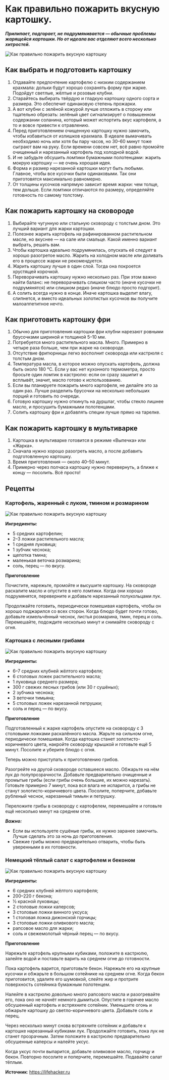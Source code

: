 # Как правильно пожарить вкусную картошку.
_**Прилипает, подгорает, не подрумянивается — обычные проблемы жарящейся картошки. Но от идеала вас отделяют всего несколько хитростей.**_

![Как правильно пожарить вкусную картошку](/images/Kulinar/Second/kartofel_001.jpg 'Как правильно пожарить вкусную картошку')

## Как выбрать и подготовить картошку

1. Отдавайте предпочтение картофелю с низким содержанием крахмала: дольки будут хорошо сохранять форму при жарке. Подойдут светлые, жёлтые и розовые клубни.
2. Старайтесь выбирать твёрдую и гладкую картошку одного сорта и размера. Это обеспечит одинаковую степень прожарки.
3. А вот клубни с зелёной кожурой лучше отложить в сторону или тщательно обрезать: зелёный цвет сигнализирует о повышенном содержании соланина, который может испортить вкус картофеля, а то и вовсе привести к отравлению.
4. Перед приготовлением очищенную картошку нужно замочить, чтобы избавиться от излишков крахмала. В идеале вымачивать необходимо ночь или хотя бы пару часов, но 30–60 минут тоже сыграют вам на руку. Если времени совсем нет, всё равно промойте очищенный и нарезанный картофель под холодной водой.
5. И не забудьте обсушить ломтики бумажными полотенцами: жарить мокрую картошку — не очень хорошая идея.
6. Форма и размер нарезанной картошки могут быть любыми. Главное, чтобы все кусочки были одинаковыми. Так они приготовятся максимально равномерно.
7. От толщины кусочков напрямую зависит время жарки: чем толще, тем дольше. Если ломтики отличаются по размеру, определяйте готовность по самому толстому.

## Как пожарить картошку на сковороде

1. Выбирайте чугунную или стальную сковороду с толстым дном. Это лучший вариант для жарки картошки.
2. Полезнее жарить картофель на рафинированном растительном масле, но вкуснее — на сале или смальце. Какой именно вариант выбрать, решать вам.
3. Чтобы картошка идеально подрумянилась, опускать её следует в хорошо разогретое масло. Жарить на холодном масле или доливать его в процессе жарки не рекомендуется.
4. Жарить картошку лучше в один слой. Тогда она покроется хрустящей корочкой.
5. Переворачивать картошку нужно несколько раз. При этом важно найти баланс: не переворачивать слишком часто (иначе кусочки не подрумянятся) или слишком редко (иначе блюдо просто подгорит).
6. А солить всегда нужно в конце. Иначе картошка выделит влагу, слипнется, и вместо идеальных золотистых кусочков вы получите малоаппетитное нечто.

## Как приготовить картошку фри

1. Обычно для приготовления картошки фри клубни нарезают ровными брусочками шириной и толщиной 5–10 мм.
2. Потребуется много растительного масла. Много. Примерно в четыре раза больше, чем при жарке на сковороде.
3. Отсутствие фритюрницы легко восполнит сковорода или кастрюля с толстым дном.
4. Температура масла, в которое можно опускать картофель, должна быть около 180 °C. Если у вас нет кухонного термометра, просто бросьте один ломтик в кастрюлю: если он сразу зашипит и всплывёт, значит, масло готово к использованию.
5. Если вы планируете пожарить много картофеля, не делайте это за один раз. Лучше разделить брусочки на несколько небольших порций и готовить по очереди.
6. Готовую картошку нужно откинуть на дуршлаг, чтобы стекло лишнее масло, и просушить бумажными полотенцами.
7. Солить картошку фри и добавлять специи лучше прямо на тарелке.

## Как пожарить картошку в мультиварке

1. Картошка в мультиварке готовится в режиме «Выпечка» или «Жарка».
2. Сначала нужно хорошо разогреть масло, а после добавить подготовленную картошку.
3. Время приготовления — около 40–50 минут.
4. Примерно через полчаса картошку нужно перевернуть, а ближе к концу — посолить. Всё просто!

## Рецепты
### Картофель, жаренный с луком, тмином и розмарином
![Как правильно пожарить вкусную картошку](/images/Kulinar/Second/kartofel_002.jpg 'Как правильно пожарить вкусную картошку')

**Ингредиенты:**

- 5 средних картофелин;
- 2–3 ложки растительного масла;
- 1 средняя луковица;
- 1 зубчик чеснока;
- щепотка тмина;
- маленькая веточка розмарина;
- соль, перец — по вкусу.

**Приготовление**

Почистите, нарежьте, промойте и высушите картошку. На сковороде раскалите масло и опустите в него ломтики. Когда они хорошо подрумянятся, переверните и добавьте нарезанный полукольцами лук.

Продолжайте готовить, периодически помешивая картофель, чтобы он хорошо поджарился со всех сторон. Когда блюдо будет почти готово, добавьте измельчённый чеснок, листья розмарина, тмин, перец и соль. Перемешайте, подождите несколько минут и снимайте сковороду с огня.

### Картошка с лесными грибами
![Как правильно пожарить вкусную картошку](/images/Kulinar/Second/kartofel_003.jpg 'Как правильно пожарить вкусную картошку')

**Ингредиенты:**

- 6–7 средних клубней жёлтого картофеля;
- 6 столовых ложек растительного масла;
- 1 луковица среднего размера;
- 300 г свежих лесных грибов (или 30 г сушёных);
- 2 зубчика чеснока;
- 3 веточки тимьяна;
- 5 столовых ложек нарезанной петрушки;
- соль и перец — по вкусу.

**Приготовление**

Подготовленный к жарке картофель опустите на сковороду с 3 столовыми ложками раскалённого масла. Жарьте на сильном огне, периодически помешивая. Когда картошка станет золотисто-коричневого цвета, накройте сковороду крышкой и готовьте ещё 5 минут. Посолите и уберите блюдо с огня.

Теперь можно приступать к приготовлению грибов.

Разогрейте на другой сковороде оставшееся масло. Обжарьте на нём лук до полупрозрачности. Добавьте предварительно очищенные и промытые грибы (если грибы очень большие, их можно нарезать). Готовьте примерно 7 минут, пока вся влага не испарится, а грибы не станут золотисто-коричневого цвета. Посолите, поперчите, добавьте рубленый чеснок, нарезанный тимьян и петрушку.

Переложите грибы в сковороду с картофелем, перемешайте и готовьте ещё несколько минут на среднем огне.

_**Важно:**_

- Если вы используете сушёные грибы, их нужно заранее замочить. Лучше сделать это за ночь до приготовления.
- Свежие грибы можно предварительно отварить, чтобы быть уверенными в их готовности.

### Немецкий тёплый салат с картофелем и беконом
![Как правильно пожарить вкусную картошку](/images/Kulinar/Second/kartofel_004.jpg 'Как правильно пожарить вкусную картошку')

**Ингредиенты:**

- 6 средних клубней жёлтого картофеля;
- 200–220 г бекона;
- ½ красной луковицы;
- 2 столовые ложки каперсов;
- 3 столовые ложки винного уксуса;
- 1 столовая ложка дижонской горчицы;
- 3 столовые ложки оливкового масла;
- рапсовое масло для жарки;
- соль и свежемолотый чёрный перец — по вкусу.

**Приготовление**

Нарежьте картофель крупными кубиками, положите в кастрюлю, залейте водой и поставьте варить на среднем огне до готовности.

Пока картофель варится, приготовьте бекон. Нарежьте его на крупные кусочки и обжарьте в большом сотейнике на среднем огне. Когда бекон приготовится, удалите его шумовкой, слейте жир и протрите поверхность сотейника бумажным полотенцем.

Налейте в кастрюлю довольно много рапсового масла и разогревайте его, пока оно не начнёт немного дымиться. Опустите в горячее масло обсушенный картофель и встряхните сотейник. Уменьшите огонь и обжарьте картошку до светло-коричневого цвета. Добавьте соль и перец.

Через несколько минут снова встряхните сотейник и добавьте к картошке нарезанный кубиками лук. Продолжайте готовить, пока лук не станет прозрачным. Затем положите в кастрюлю предварительно обсушенные каперсы и налейте уксус.

Когда уксус почти выпарится, добавьте оливковое масло, горчицу и бекон. Повторно посолите и поперчите, перемешайте. Подавайте салат тёплым.

**Источник**: https://lifehacker.ru

